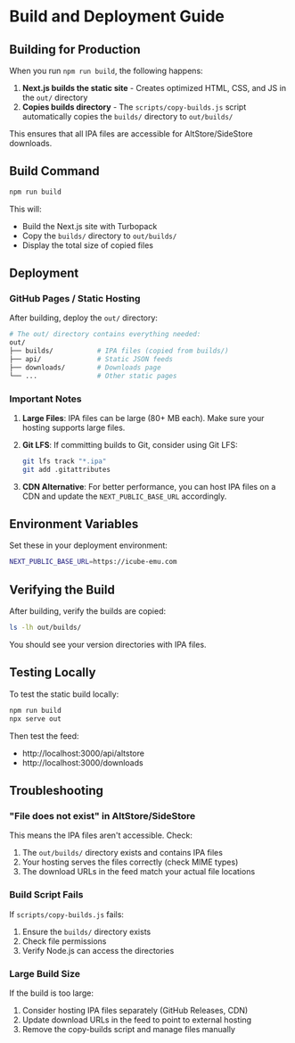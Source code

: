 # Build and Deployment Guide

## Building for Production

When you run `npm run build`, the following happens:

1. **Next.js builds the static site** - Creates optimized HTML, CSS, and JS in the `out/` directory
2. **Copies builds directory** - The `scripts/copy-builds.js` script automatically copies the `builds/` directory to `out/builds/`

This ensures that all IPA files are accessible for AltStore/SideStore downloads.

## Build Command

```bash
npm run build
```

This will:
- Build the Next.js site with Turbopack
- Copy the `builds/` directory to `out/builds/`
- Display the total size of copied files

## Deployment

### GitHub Pages / Static Hosting

After building, deploy the `out/` directory:

```bash
# The out/ directory contains everything needed:
out/
├── builds/           # IPA files (copied from builds/)
├── api/              # Static JSON feeds
├── downloads/        # Downloads page
└── ...               # Other static pages
```

### Important Notes

1. **Large Files**: IPA files can be large (80+ MB each). Make sure your hosting supports large files.

2. **Git LFS**: If committing builds to Git, consider using Git LFS:
   ```bash
   git lfs track "*.ipa"
   git add .gitattributes
   ```

3. **CDN Alternative**: For better performance, you can host IPA files on a CDN and update the `NEXT_PUBLIC_BASE_URL` accordingly.

## Environment Variables

Set these in your deployment environment:

```bash
NEXT_PUBLIC_BASE_URL=https://icube-emu.com
```

## Verifying the Build

After building, verify the builds are copied:

```bash
ls -lh out/builds/
```

You should see your version directories with IPA files.

## Testing Locally

To test the static build locally:

```bash
npm run build
npx serve out
```

Then test the feed:
- http://localhost:3000/api/altstore
- http://localhost:3000/downloads

## Troubleshooting

### "File does not exist" in AltStore/SideStore

This means the IPA files aren't accessible. Check:

1. The `out/builds/` directory exists and contains IPA files
2. Your hosting serves the files correctly (check MIME types)
3. The download URLs in the feed match your actual file locations

### Build Script Fails

If `scripts/copy-builds.js` fails:

1. Ensure the `builds/` directory exists
2. Check file permissions
3. Verify Node.js can access the directories

### Large Build Size

If the build is too large:

1. Consider hosting IPA files separately (GitHub Releases, CDN)
2. Update download URLs in the feed to point to external hosting
3. Remove the copy-builds script and manage files manually
